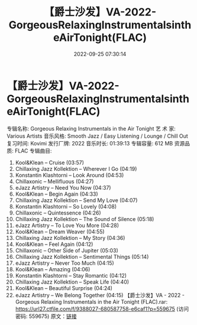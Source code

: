 ﻿---
title: 【爵士沙发】VA-2022-GorgeousRelaxingInstrumentalsintheAirTonight(FLAC)
date: 2022-09-25 07:30:14
categories: 古典音乐、新世纪、纯音雅乐
tags: 纯音雅乐
---
# 【爵士沙发】VA-2022-GorgeousRelaxingInstrumentalsintheAirTonight(FLAC)

专辑名称: Gorgeous Relaxing Instrumentals in the Air Tonight
艺 术 家: Various Artists
音乐风格: Smooth Jazz / Easy Listening / Lounge / Chill Out
复习时间: Kovimi
发行厂牌: 2022
音乐时长: 01:39:13
专辑容量: 612 MB
资源品质: FLAC
专辑曲目:
01. Kool&Klean – Cruise (03:57)
02. Chillaxing Jazz Kollektion – Wherever I Go (04:19)
03. Konstantin Klashtorni – Look Around (04:53)
04. Chillaxonic – Mellifluous (04:27)
05. eJazz Artistry – Need You Now (04:37)
06. Kool&Klean – Begin Again (04:33)
07. Chillaxing Jazz Kollektion – Send My Love (04:07)
08. Konstantin Klashtorni – So Lovely (04:08)
09. Chillaxonic – Quintessence (04:26)
10. Chillaxing Jazz Kollektion – The Sound of Silence
(05:18)
11. eJazz Artistry – To Love You More (04:28)
12. Kool&Klean – Dream Weaver (04:55)
13. Chillaxing Jazz Kollektion – My Story (04:36)
14. Kool&Klean – Feel Again (04:12)
15. Chillaxonic – Other Side of Jupiter (05:03)
16. Chillaxing Jazz Kollektion – Sentimental Things
(05:14)
17. eJazz Artistry – Never Too Much (04:15)
18. Kool&Klean – Amazing (04:06)
19. Konstantin Klashtorni – Stay Romantic (04:12)
20. Chillaxing Jazz Kollektion – Speak Life (04:40)
21. Kool&Klean – Beautiful Surprise (04:24)
22. eJazz Artistry – We Belong Together (04:15)
【爵士沙发】VA - 2022 - Gorgeous Relaxing
Instrumentals in the Air Tonight (FLAC).rar: https://url27.ctfile.com/f/9388027-680587758-e6caf1?p=559675
(访问密码: 559675)
原文：[链接](https://blog.sina.com.cn/s/blog_1647c7e7601030zkv.html)